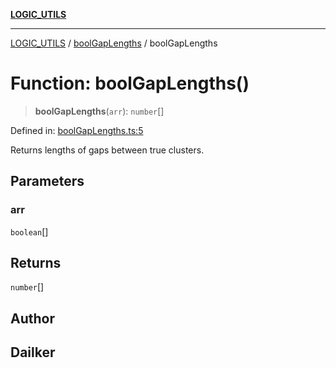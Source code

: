 [**LOGIC_UTILS**](../../README.md)

***

[LOGIC_UTILS](../../README.md) / [boolGapLengths](../README.md) / boolGapLengths

# Function: boolGapLengths()

> **boolGapLengths**(`arr`): `number`[]

Defined in: [boolGapLengths.ts:5](https://github.com/dailker/everyutil/blob/483b8bac7542bbca68c14daba34579f97fabc512/src/logic/boolGapLengths.ts#L5)

Returns lengths of gaps between true clusters.

## Parameters

### arr

`boolean`[]

## Returns

`number`[]

## Author

## Dailker

